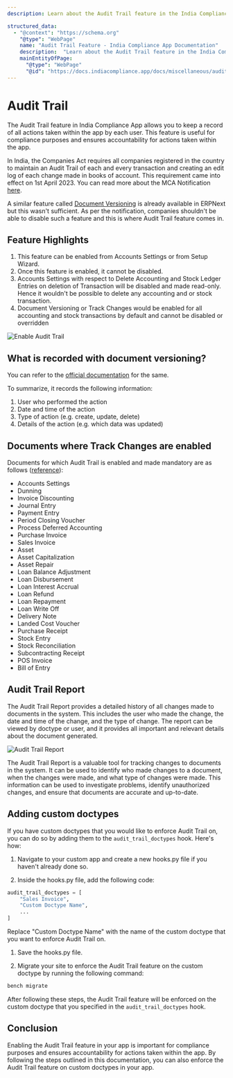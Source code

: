 ```yaml
---
description: Learn about the Audit Trail feature in the India Compliance App, designed to keep a record of all actions taken within the app for compliance and accountability.

structured_data:
  - "@context": "https://schema.org"
    "@type": "WebPage"
    name: "Audit Trail Feature - India Compliance App Documentation"
    description:  "Learn about the Audit Trail feature in the India Compliance App, designed to keep a record of all actions taken within the app for compliance and accountability."
    mainEntityOfPage:
      "@type": "WebPage"
      "@id": "https://docs.indiacompliance.app/docs/miscellaneous/audit_trail"
---
```



# Audit Trail
The Audit Trail feature in India Compliance App allows you to keep a record of all actions taken within the app by each user. This feature is useful for compliance purposes and ensures accountability for actions taken within the app.

In India, the Companies Act requires all companies registered in the country to maintain an Audit Trail of each and every transaction and creating an edit log of each change made in books of account. This requirement came into effect on 1st April 2023. You can read more about the MCA Notification [here](https://www.mca.gov.in/Ministry/pdf/AccountsAmendmentRules_24032021.pdf).

A similar feature called [Document Versioning](https://docs.erpnext.com/docs/v14/user/manual/en/using-erpnext/document-versioning) is already available in ERPNext but this wasn't sufficient. As per the notification, companies shouldn't be able to disable such a feature and this is where Audit Trail feature comes in.

## Feature Highlights
1. This feature can be enabled from Accounts Settings or from Setup Wizard.
1. Once this feature is enabled, it cannot be disabled.
1. Accounts Settings with respect to Delete Accounting and Stock Ledger Entries on deletion of Transaction will be disabled and made read-only. Hence it wouldn't be possible to delete any accounting and or stock transaction.
1. Document Versioning or Track Changes would be enabled for all accounting and stock transactions by default and cannot be disabled or overridden

![Enable Audit Trail](./assets/enable_audit_trail.png)

## What is recorded with document versioning?
You can refer to the [official documentation](https://docs.erpnext.com/docs/v14/user/manual/en/using-erpnext/document-versioning) for the same.

To summarize, it records the following information:

1. User who performed the action
1. Date and time of the action
1. Type of action (e.g. create, update, delete)
1. Details of the action (e.g. which data was updated)

## Documents where Track Changes are enabled

Documents for which Audit Trail is enabled and made mandatory are as follows ([reference](https://github.com/resilient-tech/india-compliance/blob/develop/india_compliance/hooks.py#L203)):

- Accounts Settings
- Dunning
- Invoice Discounting
- Journal Entry
- Payment Entry
- Period Closing Voucher
- Process Deferred Accounting
- Purchase Invoice
- Sales Invoice
- Asset
- Asset Capitalization
- Asset Repair
- Loan Balance Adjustment
- Loan Disbursement
- Loan Interest Accrual
- Loan Refund
- Loan Repayment
- Loan Write Off
- Delivery Note
- Landed Cost Voucher
- Purchase Receipt
- Stock Entry
- Stock Reconciliation
- Subcontracting Receipt
- POS Invoice
- Bill of Entry

## Audit Trail Report

The Audit Trail Report provides a detailed history of all changes made to documents in the system. This includes the user who made the change, the date and time of the change, and the type of change. The report can be viewed by doctype or user, and it provides all important and relevant details about the document generated.

![Audit Trail Report](./assets/audit_trail_report.png)

The Audit Trail Report is a valuable tool for tracking changes to documents in the system. It can be used to identify who made changes to a document, when the changes were made, and what type of changes were made. This information can be used to investigate problems, identify unauthorized changes, and ensure that documents are accurate and up-to-date.

## Adding custom doctypes

If you have custom doctypes that you would like to enforce Audit Trail on, you can do so by adding them to the `audit_trail_doctypes` hook. Here's how:

1. Navigate to your custom app and create a new hooks.py file if you haven't already done so.

1. Inside the hooks.py file, add the following code:

```py
audit_trail_doctypes = [
	"Sales Invoice",
	"Custom Doctype Name",
	...
]
```

Replace "Custom Doctype Name" with the name of the custom doctype that you want to enforce Audit Trail on.

1. Save the hooks.py file.

1. Migrate your site to enforce the Audit Trail feature on the custom doctype by running the following command:

```sh
bench migrate
```

After following these steps, the Audit Trail feature will be enforced on the custom doctype that you specified in the `audit_trail_doctypes` hook.

## Conclusion
Enabling the Audit Trail feature in your app is important for compliance purposes and ensures accountability for actions taken within the app. By following the steps outlined in this documentation, you can also enforce the Audit Trail feature on custom doctypes in your app.